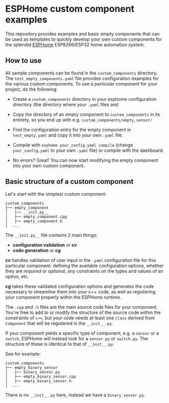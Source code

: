 # ESPHome custom component examples

This repository provides examples and basic empty components that can be used as templates to quickly develop your own custom components for the splendid [ESPHome](https://esphome.io/) ESP8266/ESP32 home automation system.

## How to use
All sample components can be found in the `custom_components` directory. The `test_empty_components.yaml` file provides configuration examples for the various custom components. To use a particular component for your project, do the following:


- Create a `custom_components` directory in your esphome configuration directory (the directory where your ```.yaml``` files are)

- Copy the directory of an empty component to `custom_components` in its entirety, so you end up with e.g. `custom_components/empty_sensor/`

- Find the configuration entry for the empty component in `test_empty.yaml` and copy it into your own `.yaml` file.

- Compile with `esphome your_config.yaml compile` (change `your_config.yaml` to your own `.yaml` file) or compile with the dashboard.

- No errors? Great! You can now start modifying the empty component into your own custom component.

## Basic structure of a custom component

Let's start with the simplest custom component:

```
custom_components
├── empty_component
│   ├── __init.py__
│   ├── empty_component.cpp
│   ├── empty_component.h
│  ...
```

The ```__init.py__``` file contains 2 main things: 
- **configuration validation** or **cv** 
- **code generation** or **cg**

**cv** handles validation of user input in the `.yaml` configuration file for this particular component: defining the available configuration options, whether they are _required_ or _optional_, any constraints on the types and values of an option, etc.

**cg** takes these validated configuration options and generates the code necessary to streamline them into your c++ code, as well as registering your component properly within the ESPHome runtime.

The ```.cpp``` and ```.h``` files are the main source code files for your component. You're free to add to or modify the structure of the source code within the constraints of `c++`, but your code needs at least one `class` derived from `Component` that will be registered in the `__init__.py`.

If your component yields a specific type of component, e.g. a `sensor` or a `switch`, ESPHome will instead look for a `sensor.py` or `switch.py`.
The structure of these is identical to that of `__init__.py`. 

See for example:

```
custom_components
├── empty_binary_sensor
│   ├── binary_sensor.py
│   ├── empty_binary_sensor.cpp
│   ├── empty_binary_sensor.h
│  ...
```

There is no `__init__.py` here, instead we have a `binary_sensor.py`.
